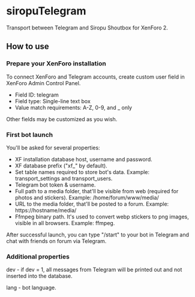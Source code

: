 # siropuTelegram
Transport between Telegram and Siropu Shoutbox for XenForo 2.

## How to use
### Prepare your XenForo installation
To connect XenForo and Telegram accounts, create custom user field in XenForo Admin Control Panel.

* Field ID: telegram
* Field type: Single-line text box
* Value match requirements: A-Z, 0-9, and _ only

Other fields may be customized as you wish.

### First bot launch
You'll be asked for several properties:
* XF installation database host, username and password.
* XF database prefix ("xf_" by default).
* Set table names required to store bot's data. Example: transport_settings and transport_users.
* Telegram bot token & username.
* Full path to a media folder, that'll be visible from web (required for photos and stickers). Example: /home/forum/www/media/
* URL to the media folder, that'll be posted to a forum. Example: https://hostname/media/
* Ffmpeg binary path. It's used to convert webp stickers to png images, visible in all browsers. Example: ffmpeg.

After successful launch, you can type "/start" to your bot in Telegram and chat with friends on forum via Telegram.

### Additional properties
dev - if dev = 1, all messages from Telegram will be printed out and not inserted into the database.

lang - bot language.
